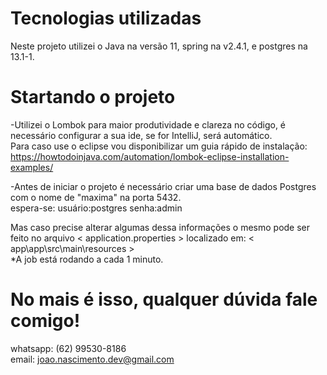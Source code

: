 # Tecnologias utilizadas
Neste projeto utilizei o Java na versão 11, spring na v2.4.1, e postgres na 13.1-1.

# Startando o projeto
-Utilizei o Lombok para maior produtividade e clareza no código, é necessário configurar a sua ide, se for IntelliJ, será automático.<br>
    Para caso use o eclipse vou disponibilizar um guia rápido de instalação:<br>
    https://howtodoinjava.com/automation/lombok-eclipse-installation-examples/

-Antes de iniciar o projeto é necessário criar uma base de dados Postgres com o nome de "maxima" na porta 5432.<br>
espera-se:
    usuário:postgres
    senha:admin

Mas caso precise alterar algumas dessa informações o mesmo pode ser feito no arquivo < application.properties > localizado em: < app\app\src\main\resources ><br>
*A job está rodando a cada 1 minuto.

# No mais é isso, qualquer dúvida fale comigo!
whatsapp: (62) 99530-8186 <br>
email: joao.nascimento.dev@gmail.com
